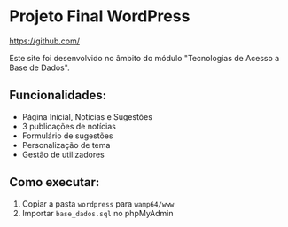 # Projeto Final WordPress

https://github.com/

Este site foi desenvolvido no âmbito do módulo "Tecnologias de Acesso a Base de Dados".

## Funcionalidades:

- Página Inicial, Notícias e Sugestões
- 3 publicações de notícias
- Formulário de sugestões
- Personalização de tema
- Gestão de utilizadores

## Como executar:

1. Copiar a pasta `wordpress` para `wamp64/www`
2. Importar `base_dados.sql` no phpMyAdmin
